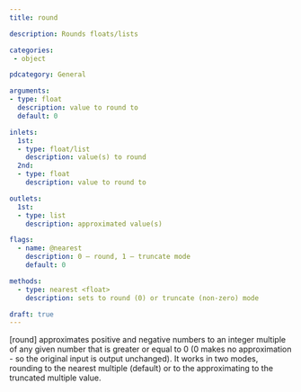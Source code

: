 ```yaml
---
title: round

description: Rounds floats/lists

categories:
 - object

pdcategory: General

arguments:
- type: float
  description: value to round to
  default: 0

inlets:
  1st:
  - type: float/list
    description: value(s) to round
  2nd:
  - type: float
    description: value to round to

outlets:
  1st:
  - type: list
    description: approximated value(s)

flags:
  - name: @nearest
    description: 0 — round, 1 — truncate mode
    default: 0

methods:
  - type: nearest <float>
    description: sets to round (0) or truncate (non-zero) mode

draft: true
---
```


[round] approximates positive and negative numbers to an integer multiple of any given number that is greater or equal to 0 (0 makes no approximation - so the original input is output unchanged).
It works in two modes, rounding to the nearest multiple (default) or to the approximating to the truncated multiple value.